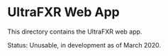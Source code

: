 # UltraFXR Web App

This directory contains the UltraFXR web app.

Status: Unusable, in development as of March 2020.
